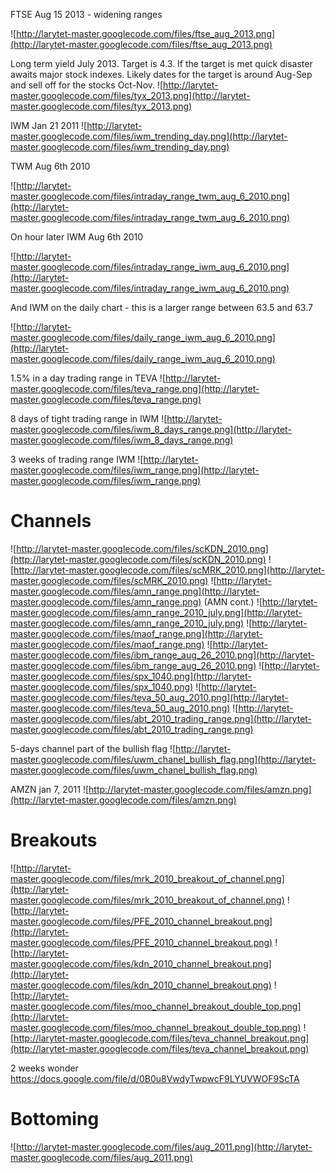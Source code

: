 FTSE Aug 15 2013 - widening ranges

![http://larytet-master.googlecode.com/files/ftse_aug_2013.png](http://larytet-master.googlecode.com/files/ftse_aug_2013.png)


Long term yield July 2013. Target is 4.3. If the target is met quick disaster awaits major stock indexes. Likely dates for the target is around Aug-Sep and sell off for the stocks Oct-Nov.
![http://larytet-master.googlecode.com/files/tyx_2013.png](http://larytet-master.googlecode.com/files/tyx_2013.png)


IWM Jan 21 2011
![http://larytet-master.googlecode.com/files/iwm_trending_day.png](http://larytet-master.googlecode.com/files/iwm_trending_day.png)

TWM Aug 6th 2010

![http://larytet-master.googlecode.com/files/intraday_range_twm_aug_6_2010.png](http://larytet-master.googlecode.com/files/intraday_range_twm_aug_6_2010.png)


On hour later IWM Aug 6th 2010

![http://larytet-master.googlecode.com/files/intraday_range_iwm_aug_6_2010.png](http://larytet-master.googlecode.com/files/intraday_range_iwm_aug_6_2010.png)

And IWM on the daily chart - this is a larger range between 63.5 and 63.7

![http://larytet-master.googlecode.com/files/daily_range_iwm_aug_6_2010.png](http://larytet-master.googlecode.com/files/daily_range_iwm_aug_6_2010.png)


1.5% in a day trading range in TEVA
![http://larytet-master.googlecode.com/files/teva_range.png](http://larytet-master.googlecode.com/files/teva_range.png)

8 days of tight trading range in IWM
![http://larytet-master.googlecode.com/files/iwm_8_days_range.png](http://larytet-master.googlecode.com/files/iwm_8_days_range.png)

3 weeks of trading range IWM
![http://larytet-master.googlecode.com/files/iwm_range.png](http://larytet-master.googlecode.com/files/iwm_range.png)

# Channels #

![http://larytet-master.googlecode.com/files/scKDN_2010.png](http://larytet-master.googlecode.com/files/scKDN_2010.png)
![http://larytet-master.googlecode.com/files/scMRK_2010.png](http://larytet-master.googlecode.com/files/scMRK_2010.png)
![http://larytet-master.googlecode.com/files/amn_range.png](http://larytet-master.googlecode.com/files/amn_range.png)
(AMN cont.)
![http://larytet-master.googlecode.com/files/amn_range_2010_july.png](http://larytet-master.googlecode.com/files/amn_range_2010_july.png)
![http://larytet-master.googlecode.com/files/maof_range.png](http://larytet-master.googlecode.com/files/maof_range.png)
![http://larytet-master.googlecode.com/files/ibm_range_aug_26_2010.png](http://larytet-master.googlecode.com/files/ibm_range_aug_26_2010.png)
![http://larytet-master.googlecode.com/files/spx_1040.png](http://larytet-master.googlecode.com/files/spx_1040.png)
![http://larytet-master.googlecode.com/files/teva_50_aug_2010.png](http://larytet-master.googlecode.com/files/teva_50_aug_2010.png)
![http://larytet-master.googlecode.com/files/abt_2010_trading_range.png](http://larytet-master.googlecode.com/files/abt_2010_trading_range.png)

5-days channel part of the bullish flag
![http://larytet-master.googlecode.com/files/uwm_chanel_bullish_flag.png](http://larytet-master.googlecode.com/files/uwm_chanel_bullish_flag.png)

AMZN jan 7, 2011
![http://larytet-master.googlecode.com/files/amzn.png](http://larytet-master.googlecode.com/files/amzn.png)

# Breakouts #

![http://larytet-master.googlecode.com/files/mrk_2010_breakout_of_channel.png](http://larytet-master.googlecode.com/files/mrk_2010_breakout_of_channel.png)
![http://larytet-master.googlecode.com/files/PFE_2010_channel_breakout.png](http://larytet-master.googlecode.com/files/PFE_2010_channel_breakout.png)
![http://larytet-master.googlecode.com/files/kdn_2010_channel_breakout.png](http://larytet-master.googlecode.com/files/kdn_2010_channel_breakout.png)
![http://larytet-master.googlecode.com/files/moo_channel_breakout_double_top.png](http://larytet-master.googlecode.com/files/moo_channel_breakout_double_top.png)
![http://larytet-master.googlecode.com/files/teva_channel_breakout.png](http://larytet-master.googlecode.com/files/teva_channel_breakout.png)

2 weeks wonder
https://docs.google.com/file/d/0B0u8VwdyTwpwcF9LYUVWOF9ScTA

# Bottoming #

![http://larytet-master.googlecode.com/files/aug_2011.png](http://larytet-master.googlecode.com/files/aug_2011.png)